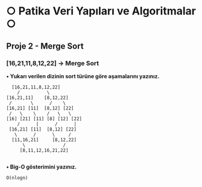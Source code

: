 # ○ Patika Veri Yapıları ve Algoritmalar ○
## Proje 2 - Merge Sort

### [16,21,11,8,12,22] -> Merge Sort

**• Yukarı verilen dizinin sort türüne göre aşamalarını yazınız.**
```
  [16,21,11,8,12,22]
    /          \
[16,21,11]    [8,12,22]
 /       \      /    \
[16,21] [11]  [8,12] [22]
 /   \    \    /   \   \
[16] [21] [11] [8] [12] [22]
    /      |      /      |
 [16,21] [11]  [8,12] [22]
   \      /      \     /
  [11,16,21]     [8,12,22] 
      \              /
     [8,11,12,16,21,22] 
 
```
**• Big-O gösterimini yazınız.**
```
O(nlogn)
```
